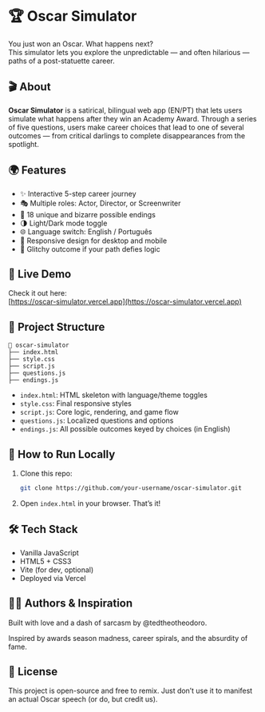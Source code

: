
# 🏆 Oscar Simulator

You just won an Oscar. What happens next?  
This simulator lets you explore the unpredictable — and often hilarious — paths of a post-statuette career.  

## 🎬 About

**Oscar Simulator** is a satirical, bilingual web app (EN/PT) that lets users simulate what happens after they win an Academy Award. Through a series of five questions, users make career choices that lead to one of several outcomes — from critical darlings to complete disappearances from the spotlight.

## 🌍 Features

- ✨ Interactive 5-step career journey  
- 🎭 Multiple roles: Actor, Director, or Screenwriter  
- 🔀 18 unique and bizarre possible endings  
- 🌗 Light/Dark mode toggle  
- 🌐 Language switch: English / Português  
- 🎯 Responsive design for desktop and mobile  
- 🧠 Glitchy outcome if your path defies logic

## 🚀 Live Demo

Check it out here:  
[https://oscar-simulator.vercel.app](https://oscar-simulator.vercel.app)

## 📁 Project Structure

```
📁 oscar-simulator
├── index.html
├── style.css
├── script.js
├── questions.js
├── endings.js
```

- `index.html`: HTML skeleton with language/theme toggles  
- `style.css`: Final responsive styles  
- `script.js`: Core logic, rendering, and game flow  
- `questions.js`: Localized questions and options  
- `endings.js`: All possible outcomes keyed by choices (in English)

## 🧪 How to Run Locally

1. Clone this repo:
   ```bash
   git clone https://github.com/your-username/oscar-simulator.git
   ```

2. Open `index.html` in your browser. That’s it!

## 🛠 Tech Stack

- Vanilla JavaScript  
- HTML5 + CSS3  
- Vite (for dev, optional)  
- Deployed via Vercel

## 🧙‍♂️ Authors & Inspiration

Built with love and a dash of sarcasm by @tedtheotheodoro.

Inspired by awards season madness, career spirals, and the absurdity of fame.

## 📜 License

This project is open-source and free to remix. Just don’t use it to manifest an actual Oscar speech (or do, but credit us).
